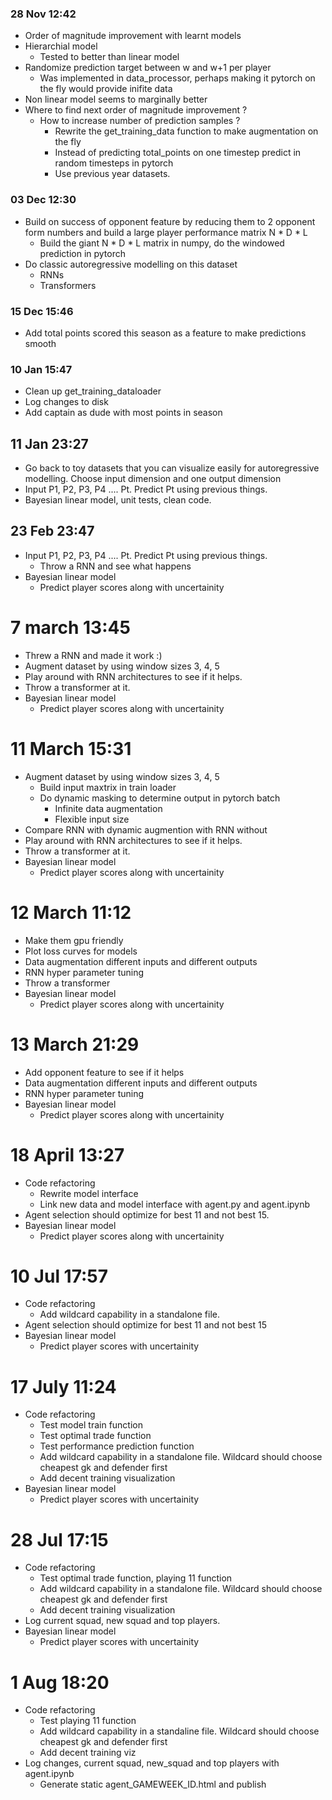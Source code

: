 ### 28 Nov 12:42 
- Order of magnitude improvement with learnt models
- Hierarchial model 
  - Tested to better than linear model
- Randomize prediction target between w and w+1 per player
  - Was implemented in data_processor, perhaps making it pytorch on the fly would provide inifite data
- Non linear model seems to marginally better
- Where to find next order of magnitude improvement ?
  - How to increase number of prediction samples ?
    - Rewrite the get_training_data function to make augmentation on the fly
    - Instead of predicting total_points on one timestep predict in random timesteps in pytorch
    - Use previous year datasets. 
  
### 03 Dec 12:30
- Build on success of opponent feature by reducing them to 2 opponent form numbers and build a large player performance matrix N * D * L
  - Build the giant N * D * L matrix in numpy, do the windowed prediction in pytorch
- Do classic autoregressive modelling on this dataset
  - RNNs
  - Transformers

### 15 Dec 15:46
  - Add total points scored this season as a feature to make predictions smooth

### 10 Jan 15:47
  - Clean up get_training_dataloader
  - Log changes to disk
  - Add captain as dude with most points in season

## 11 Jan 23:27
  - Go back to toy datasets that you can visualize easily for autoregressive modelling. Choose input dimension and one output dimension
  - Input P1, P2, P3, P4 .... Pt. Predict Pt using previous things. 
  - Bayesian linear model, unit tests, clean code.

## 23 Feb 23:47
  - Input P1, P2, P3, P4 .... Pt. Predict Pt using previous things. 
    - Throw a RNN and see what happens
  - Bayesian linear model
    - Predict player scores along with uncertainity 

# 7 march 13:45 
  - Threw a RNN and made it work :) 
  - Augment dataset by using window sizes 3, 4, 5
  - Play around with RNN architectures to see if it helps. 
  - Throw a transformer at it. 
  - Bayesian linear model
    - Predict player scores along with uncertainity 
  
# 11 March 15:31
  - Augment dataset by using window sizes 3, 4, 5
    - Build input maxtrix in train loader
    - Do dynamic masking to determine output in pytorch batch
      - Infinite data augmentation
      - Flexible input size
  - Compare RNN with dynamic augmention with RNN without
  - Play around with RNN architectures to see if it helps. 
  -  Throw a transformer at it. 
  - Bayesian linear model
    - Predict player scores along with uncertainity 

# 12 March 11:12
  - Make them gpu friendly
  - Plot loss curves for models
  - Data augmentation different inputs and different outputs
  - RNN hyper parameter tuning
  - Throw a transformer
  - Bayesian linear model
    - Predict player scores along with uncertainity 
  
# 13 March 21:29
  - Add opponent feature to see if it helps
  - Data augmentation different inputs and different outputs
  - RNN hyper parameter tuning
  - Bayesian linear model
    - Predict player scores along with uncertainity 

# 18 April 13:27
  - Code refactoring
    - Rewrite model interface 
    - Link new data and model interface with agent.py and agent.ipynb 
  - Agent selection should optimize for best 11 and not best 15.
  - Bayesian linear model
    - Predict player scores along with uncertainity 

# 10 Jul 17:57
  - Code refactoring
    - Add wildcard capability in a standalone file.
  - Agent selection should optimize for best 11 and not best 15
  - Bayesian linear model 
    - Predict player scores with uncertainity

# 17 July 11:24
  - Code refactoring
    - Test model train function
    - Test optimal trade function
    - Test performance prediction function
    - Add wildcard capability in a standalone file. Wildcard should choose cheapest gk and defender first 
    - Add decent training visualization
  - Bayesian linear model 
    - Predict player scores with uncertainity
  
# 28 Jul 17:15
  - Code refactoring
    - Test optimal trade function, playing 11 function
    - Add wildcard capability in a standalone file. Wildcard should choose cheapest gk and defender first 
    - Add decent training visualization
  - Log current squad, new squad and top players. 
  - Bayesian linear model 
    - Predict player scores with uncertainity


# 1 Aug 18:20
- Code refactoring
  - Test playing 11 function
  - Add wildcard capability in a standaline file. Wildcard should choose cheapest gk and defender first 
  - Add decent training viz 
- Log changes, current squad, new_squad and top players with agent.ipynb
  - Generate static agent_GAMEWEEK_ID.html and publish 
